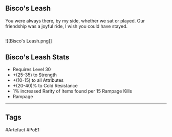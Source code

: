 ## Bisco's Leash
You were always there, by my side,
whether we sat or played.
Our friendship was a joyful ride,
I wish you could have stayed.
##
![[Bisco's Leash.png]]
## Bisco's Leash Stats
- Requires Level 30
- +(25-35) to Strength
- +(10-15) to all Attributes
- +(20-40)% to Cold Resistance
- 1% increased Rarity of Items found per 15 Rampage Kills
- Rampage


---
## Tags
#Artefact
#PoE1